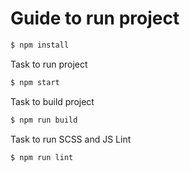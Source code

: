 # Guide to run project

```sh
$ npm install
```

Task to run project
```sh
$ npm start
```

Task to build project
```sh
$ npm run build
```

Task to run SCSS and JS Lint
```sh
$ npm run lint
```

